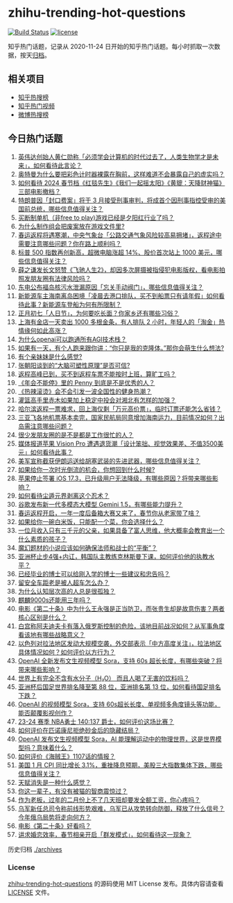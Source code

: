 # zhihu-trending-hot-questions

[![Build Status](https://github.com/justjavac/zhihu-trending-hot-questions/workflows/ci/badge.svg?branch=master)](https://github.com/justjavac/zhihu-trending-hot-questions/actions)
[![license](https://img.shields.io/github/license/justjavac/zhihu-trending-hot-questions)](https://github.com/justjavac/zhihu-trending-hot-questions/blob/master/LICENSE)

知乎热门话题，记录从 2020-11-24
日开始的知乎热门话题。每小时抓取一次数据，按天[归档](./archives)。

## 相关项目

- [知乎热搜榜](https://github.com/justjavac/zhihu-trending-top-search)
- [知乎热门视频](https://github.com/justjavac/zhihu-trending-hot-video)
- [微博热搜榜](https://github.com/justjavac/weibo-trending-hot-search)

## 今日热门话题

<!-- BEGIN -->
<!-- 最后更新时间 Sat Feb 17 2024 05:14:40 GMT+0800 (China Standard Time) -->

1. [英伟达创始人黄仁勋称「必须学会计算机的时代过去了，人类生物学才是未来」，如何看待此言论？](https://www.zhihu.com/question/644449435)
1. [奥特曼为什么要把彩色计时器裸露在胸前，这样难道不会暴露自己的虚实吗？](https://www.zhihu.com/question/483540901)
1. [如何看待 2024 春节档《红毯先生》《我们一起摇太阳》《黄貔：天降财神猫》三部电影撤档？](https://www.zhihu.com/question/644561596)
1. [特朗普因「封口费案」将于 3 月接受刑事审判，将成首个因刑事指控受审的美国前总统，哪些信息值得关注？](https://www.zhihu.com/question/644497788)
1. [买断制单机（非free to play)游戏已经是夕阳红行业了吗？](https://www.zhihu.com/question/644497647)
1. [为什么制作组会把废案放在游戏文件里?](https://www.zhihu.com/question/644355705)
1. [春运返程将遇寒潮，中央气象台「公路交通气象风险较高易拥堵」，返程途中需要注意哪些问题？你在路上顺利吗？](https://www.zhihu.com/question/644474771)
1. [标普 500 指数再创新高，超微电脑涨超 14%、股价首次站上 1000 美元，哪些信息值得关注？](https://www.zhihu.com/question/644478444)
1. [薛之谦发长文怒赞《飞驰人生2》，却因多次屏摄被指侵犯电影版权，看电影拍照发朋友圈有法律风险吗？](https://www.zhihu.com/question/644474591)
1. [东电公布福岛核污水泄漏原因「忘关手动阀门」，哪些信息值得关注？](https://www.zhihu.com/question/644500909)
1. [新能源车主海南离岛困境「凌晨去港口排队，买不到船票只有请年假」如何看待此事？新能源车登船为何有所限制？](https://www.zhihu.com/question/644525867)
1. [正月初七「人日节」，为何要吃长面？你家乡还有哪些习俗？](https://www.zhihu.com/question/643229556)
1. [上海有金店一天卖出 1000 多根金条，有人排队 2 小时，年轻人的「淘金」热情缘何如此高涨？](https://www.zhihu.com/question/644170473)
1. [为什么openai可以跑通所有AGI技术栈？](https://www.zhihu.com/question/644486081)
1. [如果有一天，有个人跑来跟你讲：“你只是我的克隆体。”那你会萌生什么想法?](https://www.zhihu.com/question/639677829)
1. [有个亲妹妹是什么感觉?](https://www.zhihu.com/question/293914303)
1. [张朝阳谈到的“大脑可塑性原理”是否可信?](https://www.zhihu.com/question/642884844)
1. [返程高峰已到，买不到返程车票不能按时上班，算旷工吗？](https://www.zhihu.com/question/644499714)
1. [《年会不能停》里的 Penny 到底是不是优秀的人？](https://www.zhihu.com/question/638227353)
1. [《热辣滚烫》会不会引发一波全国性的健身热潮？](https://www.zhihu.com/question/643962656)
1. [灌篮高手里赤木如果加上稳定中投会对湘北有怎样的加强？](https://www.zhihu.com/question/643348666)
1. [哈尔滨返程一票难求，回上海仅剩「万元高价票」，临时订票还能怎么省钱？](https://www.zhihu.com/question/644478097)
1. [三亚飞各地机票基本卖完，国家民航局同意增加海南运力，目前情况如何？出岛需注意哪些问题？](https://www.zhihu.com/question/644474982)
1. [很少发朋友圈的是不是都是工作很忙的人？](https://www.zhihu.com/question/636694477)
1. [媒体报道苹果 Vision Pro 遭遇退货潮「设计笨拙、视觉效果差、不值3500美元」如何看待此事？](https://www.zhihu.com/question/644419638)
1. [美军宣称截获伊朗运送给胡塞武装的先进武器，哪些信息值得关注？](https://www.zhihu.com/question/644520372)
1. [如果给你一次时光倒流的机会，你想回到什么时候?](https://www.zhihu.com/question/640095281)
1. [苹果停止签署 iOS 17.3，已升级用户无法降级，有哪些原因？将带来哪些影响？](https://www.zhihu.com/question/644483444)
1. [如何看待尘遁元界剥离这个忍术？](https://www.zhihu.com/question/306679458)
1. [谷歌发布新一代多模态大模型 Gemini 1.5，有哪些能力提升？](https://www.zhihu.com/question/644489216)
1. [春运返程开启，一年一度后备箱大赛又来了，春节你从老家带了啥？](https://www.zhihu.com/question/644443219)
1. [如果给你一碗白米饭，只能配一个菜，你会选择什么？](https://www.zhihu.com/question/642200832)
1. [一位月收入只有三千元的父亲，如果具备了富人思维，他大概率会教育出一个什么素质的孩子？](https://www.zhihu.com/question/640800565)
1. [魔幻题材的小说应该如何确保法师和战士的“平衡”？](https://www.zhihu.com/question/582718308)
1. [亚洲杯止步4强+内讧，韩国队主教练克林斯曼下课，如何评价他的执教水平？](https://www.zhihu.com/question/644505241)
1. [已经毕业的博士可以给刚入学的博士一些建议和忠告吗？](https://www.zhihu.com/question/634926647)
1. [留安全车距老是被人超车怎么办？](https://www.zhihu.com/question/263290033)
1. [为什么认知层次高的人总是很孤独？](https://www.zhihu.com/question/641588078)
1. [麒麟9000s还能用三年吗？](https://www.zhihu.com/question/630957403)
1. [电影《第二十条》中为什么王永强是正当防卫，而张贵生却是故意伤害？两者核心区别是什么？](https://www.zhihu.com/question/643301730)
1. [白宫称阿夫迪夫卡有落入俄罗斯控制的危险，该地目前战况如何？从军事角度看该地有哪些战略意义？](https://www.zhihu.com/question/644498117)
1. [以色列对拉法地区发动大规模空袭，外交部表示「中方高度关注」，拉法地区具体情况如何？如何评价以方行为？](https://www.zhihu.com/question/644223569)
1. [OpenAI 全新发布文生视频模型 Sora，支持 60s 超长长度，有哪些突破？将带来哪些影响？](https://www.zhihu.com/question/644478554)
1. [世界上有完全不含有水分子（H₂O） 而且人喝了无害的饮料吗？](https://www.zhihu.com/question/633186948)
1. [亚洲杯后国足世界排名降至第 88 位，亚洲排名第 13 位，如何看待国足排名下跌？](https://www.zhihu.com/question/644516712)
1. [OpenAI 的视频模型 Sora，支持 60s超长长度、单视频多角度镜头等功能，能否颠覆影视创作？](https://www.zhihu.com/question/644488128)
1. [23-24 赛季 NBA勇士 140:137 爵士，如何评价这场比赛？](https://www.zhihu.com/question/644483358)
1. [如何评价在匹诺康尼拒绝砂金后的隐藏结局？](https://www.zhihu.com/question/644431255)
1. [OpenAI 发布文生视频模型 Sora，AI 能理解运动中的物理世界，这是世界模型吗？意味着什么？](https://www.zhihu.com/question/644478663)
1. [如何评价《海贼王》1107话的情报？](https://www.zhihu.com/question/644277358)
1. [美国 1 月 CPI 同比增长 3.1%，重挫降息预期，美股三大指数集体下跌，哪些信息值得关注？](https://www.zhihu.com/question/644284443)
1. [天赋消失是一种什么感觉？](https://www.zhihu.com/question/634410631)
1. [你这一辈子，有没有被猫的智商震惊过？](https://www.zhihu.com/question/641292759)
1. [作为老板，过年的二月份上不了几天班却要发全额工资，你心疼吗？](https://www.zhihu.com/question/643960000)
1. [乌军新任总司令称前线形势艰难，乌军已从攻势转向防御，释放了什么信号？今年俄乌局势将走向何方？](https://www.zhihu.com/question/644269794)
1. [电影《第二十条》好看吗？](https://www.zhihu.com/question/643867251)
1. [讲求婚恋效率，春节相亲开启「群发模式」，如何看待这一现象？](https://www.zhihu.com/question/644275460)

<!-- END -->

历史归档 [./archives](./archives)

### License

[zhihu-trending-hot-questions](https://github.com/justjavac/zhihu-trending-hot-questions)
的源码使用 MIT License 发布。具体内容请查看 [LICENSE](./LICENSE) 文件。

